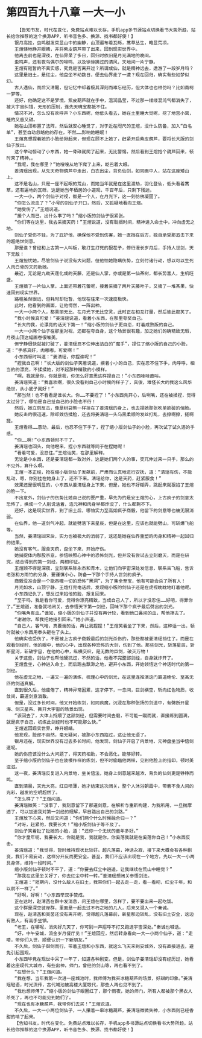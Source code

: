 # 第四百九十八章 一大一小
        【告知书友，时代在变化，免费站点难以长存，手机app多书源站点切换看书大势所趋，站长给你推荐的这个换源APP，听书音色多、换源、找书都好使！】
       银月高挂，虫鸣越发突显山中的幽静，山顶遍布着瓦砾，蒿草丛生，略显荒凉。
       王煊倏地睁开眼睛，并将紫皮葫芦带了出来，回到现实世界中。
       他离去前也是深夜，在仙界呆了多日，回归时依旧是月光满地的晚间。
       虫鸣声，还有夜鸟偶尔的啼鸣，以及徐徐拂过的清风，天地间一片宁静。
       王煊有短暂的不真实感，究竟是否离开过？所谓成仙，就是精神远去，遨游了一段岁月吗？
       这里是旧土，是红尘，他盘坐不动数日，便去仙界走了一遭？现在回归，确实有些如梦似幻。
       古人遇仙，而后又清醒，但记忆中却着极其深刻而难忘经历，但大体也也相仿吗？比如南柯一梦等。
       还好，他确定这不是梦境，紫皮葫芦就在手中，温润晶莹，不过那一缕缕混沌气都消失了，被大宇宙纠错，无形的压制，连先天瑰宝都抵不住。
       情况不对，怎么没有欢呼声？小东西呢，他低头看去，她在土里睡大觉呢，挖了地宫小窝，睡的又香又甜。
       她在山顶布置了法阵，然后就安心睡觉了，对于近在咫尺的王煊，没什么防备，加入“白名单”，甚至自动忽略他的存在，不然……影响她睡眠！
       王煊真想捏着她的小脸给揪起来，但现在顾不上她了，赶紧开启紫皮葫芦，要将长大版的剑仙子放出。
       这个举动惊动了小东西，她一骨碌就爬了起来，无比警惕，然后看到王煊抱个葫芦回来，顿时来了精神。。
       “我呢，我在哪里？”她嗖嗖从地下爬了上来，眨巴着大眼。
       姜清瑶出现，从先天奇物葫芦中走出，白衣出尘，背负仙剑，如同画中人，站在这座矮山上。
       这不是名山，只是一座不起眼的荒山，而她当年就是在这里渡劫，羽化登仙，低头看着蒿草，还有遍地的瓦砾，这是她当年栖居的小道观，千百年后，只剩下残迹。
       一大一小，两个剑仙子对视，都是一个人，在月光下，这一刻仿佛凝固了。
       “你怎么流血了？”小号的剑仙子开口，然后，又狐疑地看向王煊。
       “她受伤了。”王煊说道。
       “接个人而已，出什么事了吗？”缩小版的剑仙子很紧张。
       “你们等在这里，我去采摘天药！”王煊说道，没有耽搁时间，精神进入命土中，冲向虚无之地。
       剑仙子受伤不轻，为了庇护他，确保他不受到伤害，她一直挡在后方，独自承受那追击下来的超绝世剑意。
       那是谁？曾经和上古第一人叫板，敢打生打死的狠茬子，修行漫长岁月后，手持人世剑，天下无敌！
       王煊担忧她，尽管剑仙子说没有大问题，但他怕她隐瞒伤势，立刻付诸行动，想以可以生死人肉白骨的天药助她。
       最近，无论是九劫天莲化成的天藤，还是仙人掌，亦或是第一仙茶树，都长势喜人，生机旺盛。
       王煊摘了一片仙人掌，上面还带着花蕾呢，接着采摘了两片天藤叶子，又摘了一堆茶果，快速回到现实世界。
       路程虽然很远，但耗时却短暂，他现在往来一次速度极快。
       此时，他看到的画面，让他愕然，一阵出神。
       一大一小两个人，都美丽无比，在月光下无比空灵，此时正在相互打量，然后彼此都笑了。
       “我小时候真可爱！”姜清瑶说道，看着小东西，在那里夸奖自己。
       “长大的我，论漂亮的话天下第一！”缩小版的剑仙子更自恋，盯着成熟版的自己。
       一大一小两个仙子在那里对视，还都在夸自身，这个场景很有趣，加之她们的确精致无暇，月夜山顶这幅画卷很唯美。
       但宁静很快就被打破了，姜清瑶忍不住伸出洁白的“魔手”，捏住了缩小版的自己的小脸，道：“手感真好，肉嘟嘟，可爱啊！”
       小东西顿时叫道：“姜清瑶，你捏谁呢！”
       “捏我自己啊！”长大版的剑仙子笑着说道，摸着小小的自己，实在忍不住下手，肉呼呼，相当的的漂亮，不揉揉她，对不起那种精致的小模样。
       “啊，我就是你，你就是我，你怎么好意思这样捏自己！”小东西哇哇直叫。
       姜清瑶笑道：“我喜欢啊，很久没看到自己小时候的样子了，真俊，难怪长大的我这么风华绝世，从小底子就好！”
       “那当然！也不看看是谁长大。你……不要捏了！”小东西先开心，后咧嘴，还在被揉捏，觉得太过分了，哪怕是自己扯自己的小脸也不行！
       然后，她立刻反击，像是树袋熊一样挂在了姜清瑶的身上，也去捏她那张吹单欲破的俏脸。
       她反击的很迅速，除却效仿揉脸，还去将姜清瑶一头乌黑柔顺的发丝打乱，去撩啊撩，搓啊搓。
       王煊看得……意动，最后，也忍不住下手了，捏了缩小版剑仙子的小脸，再次试了试久违的手感。
       “你……啊!”小东西顿时不干了。
       姜清瑶也回头，向他瞪来，捏小东西就等同于在捏她呢！
       “看着可爱，没忍住。”王煊讪笑，在那里解释。
       无论是小东西，还是姜清瑶都一致对外，这是她们两个人的事，突兀伸过来一只手，那么的不见外，算什么啊。
       王煊一本正经，抢在缩小版剑仙子发飙前，严肃而认真地进行安抚，道：“清瑶有伤，不能乱动，嗯，你别挂在她身上了，还不下来。清瑶给你，这是天药，赶紧服食！”
       效果还是很明显的，小东西从姜清瑶身上下来，但是，她也不好糊弄，跳起来就狠掐了王煊的脸一下。
       不出意外，剑仙子的伤势比她自己说的要严重，早先为的是安王煊的心，上古疯子的剑意太恐怖了，换成一个人别说活着，连元神和肉身早都炸没了，什么都剩不下。
       还好，这是现实世界，到了旧土后，哪怕实力至高如疯子商毅，他留下的剑意等也被无限消弱。
       在仙界，他一道剑气冲起，就能劈落下来星辰，但是在这里，应该也就能劈山，可斩爆飞船等。
       当然，姜清瑶回来后，实力也被极大的消弱了，这还是她在仙界重塑的肉身和精神一起回归的结果。
       她没有客气，服食天药，盘坐下来，开始疗伤。
       她捕捉体内那股杀意，参悟映照心神中的恐怖剑光，但并没有尝试去立刻磨灭，而是在研究，结合得到的第一剑经，两相印证。
       王煊顾不得是深夜，立刻联系陈永杰和青木，让他们向宇宙深处发信息，联系古飞船，告诉老张和方雨竹的分身，要谨慎小心，防备一下那个手持人世剑的疯子。
       商毅没准会是一个能吞噬一切的恐怖“黑洞”，为了集全至宝，他有可能会杀了所有人！
       月光如水，山顶宁静，王煊打完电话后，发现缩小版的剑仙子还是在虎视眈眈地盯着他呢。
       小东西记仇了，想反过来掐他的脸，报复回来。
       “至于吗，我是看你可爱，觉得你漂亮精致，当成自己人了，所以才没忍住……好吧，得罪你了。”王煊道，准备就地闭关，去参悟天下第一剑经，回味下那个疯子最后劈出的剑光。
       “你嘴角有血。”谁知，缩小版的剑仙子并没有再计较，看到他口鼻间的血，帮他擦去了。
       “谢谢你，帮我把她接引回来。”她小声道。
       “自己人，客气啥，真要谢的话，再让我捏捏！”王煊笑着坐了下来，然后，这种话一出，顿时就被小东西用拳头砸在了头上。
       他确实也受伤了，不是被上古疯子商毅最后的剑光杀伤的，那些都被姜清瑶挡住了。而是在观看剑经时，他的眼中，他的心中，出现各种恐怖的大剑，伤到了他。那些剑光，斩落星辰，斩断星河，斩破宇宙，在他的心中，纵横交织，是无数的巨剑，破灭万物！
       关于这些，剑仙子也帮他硬抗过，不然的话，他看不完整部剑经，自身就炸开了。
       王煊盘坐，心神进入命土，而后跑去飘渺之地，避开小东西，开始领悟这个神话时代的第一剑经。
       他在虚无之地，一遍又一遍的演练，梳理心中的剑光，在这里连推演这门霸道绝伦、至高无匹的剑道真解。
       直到很久后，他疲倦了，精神异常困累，这才停下，一念间，巨剑横空，斩向红色物质，收敛间，霸道剑意消散。
       但是，没过多长时间，他又开始练剑，如同疯魔，沉浸在那种张扬的剑道中，有劈断开星海、剑灭星系、撕开大宇宙的场景出现。
       “该回去了，大体上捋顺了这部剑经，但需要时间去磨，不可能一蹴而就，直接练到圆满，就是疯子自己，初练此剑经时也不可能那么快。”
       王煊返回现实世界，睁开眼睛。
       他发现，脸部不自然，毫无疑问，被那小东西掐过，这让他无语了。
       银月还在，现实世界没有过去多长时间，他发现，剑仙子开启了内景地，元神盘坐当中悟剑道呢。
       她的伤应该没什么大问题了，得天药相助，不会恶化，能够好转。
       至于缩小版的剑仙子也在装模作样的练剑，但不时偷瞄他两样，见到他脸上的指印，顿时美滋滋。
       这一夜，姜清瑶反复进入内景地，坐关悟法，她身上剑意越来越浓，背负的仙剑更是铮铮而鸣。
       直到清晨，天光大亮，红日喷薄，她才结束这次闭关，整个人沐浴朝霞中，带着不食人间的光彩，越发的空明超然了。
       “怎么样了？”王煊问道。
       姜清瑶微笑：“没事了，我刻意留下了那道剑意，在解析与重新构建，为我所用，一旦揣摩透了，可以加速我对第一剑经的理解，早日踏出自己的剑路。”
       王煊放下心来，然后又问道：“你们两个什么时候融合归一？”
       “对呀，赶紧的，我要长大！”缩小版剑仙子等不及了。
       剑仙子笑着扯了扯她的小脸，道：“还你一个无忧的童年多好。”
       “你才童年呢，我要长大，你就是我，我就是你，你奚落我就是在奚落你自己！”小东西反击。
       姜清瑶道：“我觉得，暂时维持现状比较好。超凡落幕，神话永寂，接下来大概会有各种剧变，我们不易妄动，这样分开反而更安全。甚至，我们不应该出现在一个地方，先以一大一小两具身体，维持一段时间。”
       缩小版剑仙子顿时不干了，道：“你要去红尘中逍遥，让我继续在荒山中睡觉？”
       “那我在这里坐关好了，你去红尘中转一转。”姜清瑶想闭关参悟剑法。
       王煊道：“短期内，没什么敌人在旧土，我带你们一起去走一走，看一看吧，红尘千年，和以前不一样了。”
       “好啊，好啊！”小东西举双手赞成。
       正在这时，赵清菡在群中发消息，问王煊在哪里，怎样了，要不要出来一起吃饭。
       这个群是深空彼岸群，里面是一起去过不朽之地的几人，后来又混入一个秦诚。
       现在，赵清菡和吴茵还没有离开呢，觉得超凡落幕前，新星那边较乱，没有旧土安全，这边有熟人，有高手坐镇。
       “老王，在哪呢，消失好几天了，你可别一声招呼不打又跑进宇宙深处。”秦诚也喊话。
       “好，中午安城，流金岁月餐厅见！”王煊回应，然后转身看向一大一小两个仙子，道：“走喽，带你们入世，顺便认识一下新朋友。”
       不久后，剑仙子御剑而行，带着王煊和小东西，就这么飞天来到安城外，没有直接进去，避免引起围观。
       小东西毕竟在现世中呆了一年了，知道各种剧变。但是，剑仙子姜清瑶却没有经历过，她看着这座现代大城市，有些出神，师门，曾经的剑山等，再也看不到了。
       “在想什么？”王煊问道。
       “我在想，当年我第一次进一座城池时，我师傅为我买冰糖葫芦的场景，好甜的印象。”姜清瑶轻语，时光流传，古代城池被高楼大厦取代，那些人再也见不到了。
       “我也想师傅了。”缩小版的剑仙子眼圈红了，那个雨夜，她的师门，所有人都被那个黑衣人杀死了，再也不可能见到她们了。
       “现在也有冰糖葫芦，我带你们去买！”王煊说道。
       不久后，一大一小两位剑仙子，一人攥着一串冰糖葫芦，姜清瑶微微失神，小东西则已经香甜的啃了起来。
       【告知书友，时代在变化，免费站点难以长存，手机app多书源站点切换看书大势所趋，站长给你推荐的这个换源APP，听书音色多、换源、找书都好使！】